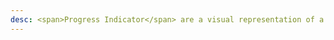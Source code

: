 ```yaml
---
desc: <span>Progress Indicator</span> are a visual representation of a users progress through a set of steps. They guide the user through a number of steps in order to complete a specified process.
---
```

